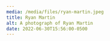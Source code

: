 ```yaml
---
media: /media/files/ryan-martin.jpeg
title: Ryan Martin
alt: A photograph of Ryan Martin
date: 2022-06-30T15:56:00-0500
---
```

